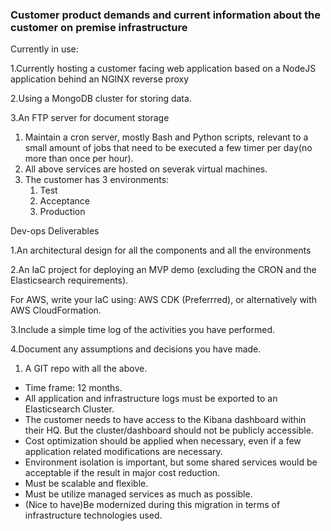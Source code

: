 ### Customer product demands and current information about the customer on premise infrastructure

Currently in use:

1.Currently hosting a customer facing web application based on a NodeJS application behind an NGINX reverse proxy

2.Using a MongoDB cluster for storing data. 

3.An FTP server for document storage

1. Maintain a cron server, mostly Bash and Python scripts, relevant to a small amount of jobs that need to be executed a few timer per day(no more than once per hour).
2. All above services are hosted on severak virtual machines.
3. The customer has 3 environments:
    1. Test
    2. Acceptance 
    3. Production
    
Dev-ops Deliverables

1.An architectural design for all the components and all the environments

2.An IaC project for deploying an MVP demo (excluding the CRON and the Elasticsearch requirements).

For AWS, write your IaC using: AWS CDK (Preferrred), or alternatively with AWS CloudFormation.

3.Include a simple time log of the activities you have performed.

4.Document any assumptions and decisions you have made.

1. A GIT repo with all the above.

- Time frame: 12 months.
- All application and infrastructure logs must be exported to an Elasticsearch Cluster.
- The customer needs to have access to the Kibana dashboard within their HQ. But the cluster/dashboard should not be publicly accessible.
- Cost optimization should be applied when necessary, even if a few application related modifications are necessary.
- Environment isolation is important, but some shared services would be acceptable if the result in major cost reduction.
- Must be scalable and flexible.
- Must be utilize managed services as much as possible.
- (Nice to have)Be modernized during this migration in terms of infrastructure technologies used.

